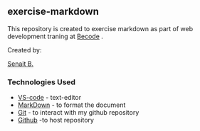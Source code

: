 ## exercise-markdown

This repository is created to exercise markdown as part of web development traning at [Becode]("https://becode.org/") .

Created by:

[Senait B.]("https://github.com/seninet")

### Technologies Used

* [VS-code]("https://code.visualstudio.com/") - text-editor 
* [MarkDown]("https://www.markdownguide.org/") - to format the document 
* [Git]("https://git-scm.com/") - to interact with my github repository 
* [Github]("https://github.com/") -to host repository 